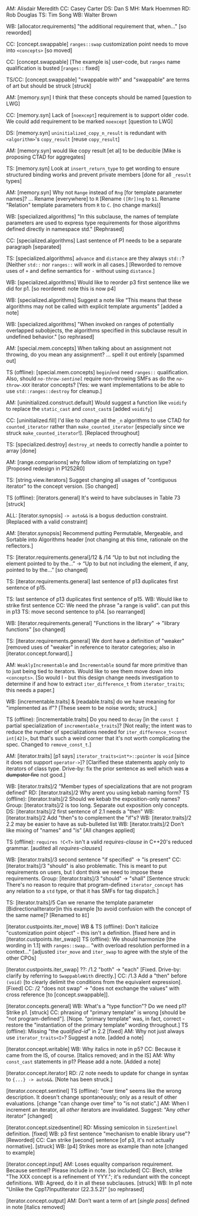AM: Alisdair Meredith
CC: Casey Carter
DS: Dan S
MH: Mark Hoemmen
RD: Rob Douglas
TS: Tim Song
WB: Walter Brown

WB: [allocator.requirements] "the additional requirement that, when..." [so reworded]

CC: [concept.swappable] `ranges::swap` customization point needs to move into `<concepts>` [so moved]

CC: [concept.swappable] [The example is] user-code, but `ranges` name qualification is busted [`ranges::` fixed]

TS/CC: [concept.swappable] "swappable with" and "swappable" are terms of art but should be struck [struck]

AM: [memory.syn] I think that these concepts should be named [question to LWG]

CC: [memory.syn] Lack of [`noexcept`] requirement is to support older code. We could add requirement to be marked `noexcept` [question to LWG]

DS: [memory.syn] `uninitialized_copy_n_result` is redundant with `<algorithm>`'s `copy_result` [reuse `copy_result`]

AM: [memory.syn] would like copy result [et al] to be deducible [Mike is proposing CTAD for aggregates]

TS: [memory.syn] Look at `insert_return_type` to get wording to ensure structured binding works and prevent private members [done for all `_result` types]

AM: [memory.syn] Why not `Range` instead of `Rng` [for template parameter names]? ... Rename [everywhere] to `R` [Rename `([Rr])ng` to `$1`. Rename "Relation" template parameters from `R` to `C`. (no change marks)]

WB: [specialized.algorithms] "In this subclause, the names of template parameters are used to express type requirements for those algorithms defined directly in namespace std." [Rephrased]

CC: [specialized.algorithms] Last sentence of P1 needs to be a separate paragraph [separated]

TS: [specialized.algorithms] `advance` and `distance` are they always `std::`? [Neither `std::` nor `ranges::` will work in all cases.] [Reworded to remove uses of `+` and define semantics for `-` without using `distance`.]

WB: [specialized.algorithms] Would like to reorder p3 first sentence like we did for p1. [so reordered: note this is now p4]

WB: [specialized.algorithms] Suggest a note like “This means that these algorithms may not be called with explicit template arguments” [added a note]

WB: [specialized.algorithms] "When invoked on ranges of potentially overlapped subobjects, the algorithms specified in this subclause result in undefined behavior." [so rephrased]

AM: [special.mem.concepts] When talking about an assignment not throwing, do you mean any assignment? ... spell it out entirely [spammed out]

TS (offline): [special.mem.concepts] `begin`/`end` need `ranges::` qualification. Also, should *`no-throw-sentinel`*
require non-throwing SMFs as do the *`no-throw-XXX`* iterator concepts? [Yes: we want implementations to be able to
use `std::ranges::destroy` for cleanup.]

AM: [uninitialized.construct.default] Would suggest a function like `voidify` to replace the `static_cast` and `const_cast`s [added `voidify`]

CC: [uninitialized.fill] I'd like to change all the `_n` algorithms to use CTAD for `counted_iterator` rather than `make_counted_iterator` [especially since we struck `make_counted_iterator`!]. [Replaced throughout]

TS: [specialized.destroy] `destroy_at` needs to correctly handle a pointer to array [done]

AM: [range.comparisons] why follow idiom of templatizing on type? [Proposed redesign in P1252R0]

TS: [string.view.iterators] Suggest changing all usages of "contiguous iterator" to the concept version. [So changed]

TS (offline): [iterators.general] It's weird to have subclauses in Table 73 [struck]

ALL: [iterator.synopsis] `-> auto&&` is a bogus deduction constraint. [Replaced with a valid constraint]

AM: [iterator.synopsis] Recommend putting Permutable, Mergeable, and Sortable into Algorithms header [not changing at this time, rationale on the reflectors.]

TS: [iterator.requirements.general]/12 & /14 “Up to but not including the element pointed to by the…” -> “Up to but not including the element, if any, pointed to by the…” [so changed]

TS: [iterator.requirements.general] last sentence of p13 duplicates first sentence of p15.

TS: last sentence of p13 duplicates first sentence of p15.
WB: Would like to strike first sentence
CC: We need the phrase "a range is valid". can put this in p13
TS: move second sentence to p14. [so rearranged]

WB: [iterator.requirements.general] "Functions in the library" -> "library functions" [so changed]

TS: [iterator.requirements.general] We dont have a definition of "weaker" [removed uses of "weaker" in reference to iterator categories; also in [iterator.concept.forward].]

AM: `WeaklyIncrementable` and `Incrementable` sound far more primitive than to just being tied to iterators. Would like to see them move down into `<concepts>`. [So would I - but this design change needs investigation to determine if and how to extract `iter_difference_t` from `iterator_traits`; this needs a paper.]

WB: [incrementable.traits] & [readable.traits] do we have meaning for "implemented as if"? [These seem to be noise words; struck.]

TS (offline): [incrementable.traits] Do you need to `decay` [in the `const I` partial specialization of `incrementable_traits`]? [Not really; the intent was to reduce the number of specializations needed for `iter_difference_t<const int[42]>`, but that's such a weird corner that it's not worth complicating the spec. Changed to `remove_const_t`.]

AM: [iterator.traits] [p1 says] `iterator_traits<int*>::pointer` is `void` [since it does not support `operator->`]? [Clarified these statements apply only to iterators of class type. Drive-by: fix the prior sentence as well which was ~~a dumpster fire~~ not good.]

WB: [iterator.traits]/2 "Member types of specializations that are not program defined"
RD: [iterator.traits]/2 Why arent you using kebab naming form?
TS (offline): [iterator.traits]/2 Should we kebab the exposition-only names?
Group: [iterator.traits]/2 is too long. Separate out exposition only concepts.
DS: [iterator.traits]/2 first sentence of 2.1 needs a "then"
WB: [iterator.traits]/2 Add "then"s to complement the "if"s?
WB: [iterator.traits]/2 2.2 may be easier to have as sub-bulleted list
WB: [iterator.traits]/2 Don’t like mixing of "names" and "is" [All changes applied]

TS (offline): `requires !C<T>` isn't a valid *requires-clause* in C++20's reduced grammar. [audited all *requires-clause*s]

WB: [iterator.traits]/3 second sentence "if specified" -> "is present"
CC: [iterator.traits]/3 "should" is also problematic. This is meant to put requirements on users, but I dont think we need to impose these requirements.
Group: [iterator.traits]/3 "should" -> "shall" [Sentence struck: There's no reason to require that program-defined `iterator_concept` has any relation to a `std` type, or that it has SMFs for tag dispatch.]

TS: [iterator.traits]/5 Can we rename the template parameter [BidirectionalIterator]in this example [to avoid confusion with the concept of the same name]? [Renamed to `BI`]

[iterator.custpoints.iter_move]
WB & TS (offline): Don't italicize "customization point object" - this isn't a definition. [fixed here and in [iterator.custpoints.iter_swap]]
TS (offline): We should harmonize [the wording in 1.1] with `ranges::swap`... "with overload resolution performed in a context..." [adjusted `iter_move` and `iter_swap` to agree with the style of the other CPOs]

[iterator.custpoints.iter_swap]
??: /1.2 "both" -> "each" [Fixed. Drive-by: clarify by referring to `SwappableWith` directly.]
CC: /1.3 Add a "then" before `(void)` [to clearly delimit the conditions from the equivalent expression]. [Fixed]
CC: /2 "does not swap" -> "does not exchange the values" with cross reference [to [concept.swappable]].

[iterator.concepts.general]
WB: What's a "type function"? Do we need p1? Strike p1. [struck]
CC: phrasing of "primary template" is wrong [should be "not program-defined"]. [Nope. "primary template" was, in fact, correct - restore the "instantiation of the primary template" wording throughout.]
TS (offline): Missing "the *qualified-id*" in 2.2 [fixed]
AM: Why not just always use `iterator_traits<I>`? Suggest a note. [added a note]

[iterator.concept.writable]
WB: Why italics in note in p5? CC: Because it came from the IS, of course. [Italics removed; and in the IS]
AM: Why `const_cast` statements in p1? Please add a note. [Added a note]

[iterator.concept.iterator]
RD: /2 note needs to update for change in syntax to `{...} -> auto&&`. [Note has been struck.]

[iterator.concept.sentinel]
TS (offline):  "over time" seems like the wrong description. It doesn't change spontaneously; only as a result of other evaluations. [change "can change over time" to "is not static".]
AM: When I increment an iterator, all *other* iterators are invalidated. Suggest: "Any *other* iterator" [changed]

[iterator.concept.sizedsentinel]
RD: Missing semicolon in `SizeSentinel` definition. [fixed]
WB: p3 first sentence "mechanism to enable library use"? [Reworded]
CC: Can strike [second] sentence [of p3, it's not actually normative]. [struck]
WB: [p4] Strikes more as example than note [changed to example]

[iterator.concept.input]
AM: Loses equality comparison requirement. Because sentinel? Please include in note. [so included]
CC: Blech, strike "The XXX concept is a refinement of YYY."; it's redundant with the concept definitions. WB: Agreed, do it in all these subclauses. [struck]
WB: In p1 note "Unlike the Cpp17InputIterator (22.3.5.2)" [so rephrased]

[iterator.concept.output]
AM: Don’t want a term of art [*single pass*] defined in note [italics removed]
